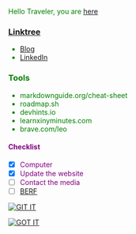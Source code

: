 
[//]: # (arionalmond/README.md is at the top)
[//]: # (this file is shown at the top of my github profile at github.com/arionalmond)
[comment]: # (the actual repo is github.com/arionalmond/arionalmond)


<font color="green">

Hello Traveler, you are [here](github.com/arionalmond)


### [Linktree](linktr.ee/arionalmond)
* [Blog](arionalmond.github.io/mySite)
* [LinkedIn](linkedin.com/in/arionalmond)

[//]: # (wellfound.com/u/arion-almond)

### Tools

* markdownguide.org/cheat-sheet
* roadmap.sh
* devhints.io
* learnxinyminutes.com
* brave.com/leo

</font>

<font color="purple">

#### Checklist  

- [x] Computer   
- [x] Update the website 
- [ ] Contact the media
- [ ] [BERF](roadmap.sh/best-practices/backend-performance)  

</font>

[//]: # (<center>This text is centered.</center>)
[//]: # (<font color="green"><center>This green text is centered.</center></font>)

[![GIT IT](https://img.youtube.com/vi/HkdAHXoRtos/0.jpg)](youtube.com/watch?v=HkdAHXoRtos)

[![GOT IT](https://img.youtube.com/vi/66tfvFeALBQ/0.jpg)](youtube.com/watch?v=66tfvFeALBQ)

[//]: # (This **word** is bold. This <em>word</em> is italic.)

</font>